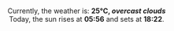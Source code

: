 <p  align="center"><br/>Currently, the weather is: <b> 25°C, <i>overcast clouds</i></b></br>Today, the sun rises at <b>05:56</b> and sets at <b>18:22</b>.</p>